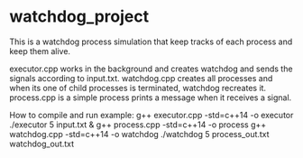 # watchdog_project

This is a watchdog process simulation that keep tracks of each process and keep them alive.

executor.cpp works in the background and creates watchdog and sends the signals according to input.txt.
watchdog.cpp creates all processes and when its one of child processes is terminated, watchdog recreates it.
process.cpp is a simple process prints a message when it receives a signal.

How to compile and run example:
g++ executor.cpp -std=c++14 -o executor
./executor 5 input.txt &
g++ process.cpp -std=c++14 -o process
g++ watchdog.cpp -std=c++14 -o watchdog
./watchdog 5 process_out.txt watchdog_out.txt
